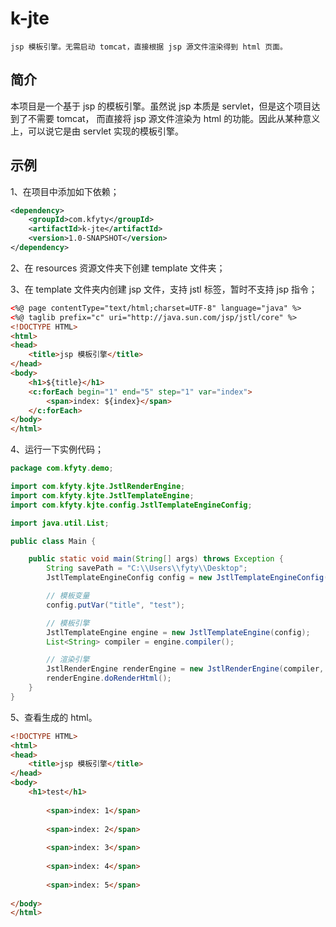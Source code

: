 # k-jte
    jsp 模板引擎。无需启动 tomcat，直接根据 jsp 源文件渲染得到 html 页面。

## 简介
本项目是一个基于 jsp 的模板引擎。虽然说 jsp 本质是 servlet，但是这个项目达到了不需要 tomcat，
而直接将 jsp 源文件渲染为 html 的功能。因此从某种意义上，可以说它是由 servlet 实现的模板引擎。

## 示例

1、在项目中添加如下依赖；
```xml
<dependency>
    <groupId>com.kfyty</groupId>
    <artifactId>k-jte</artifactId>
    <version>1.0-SNAPSHOT</version>
</dependency>
```

2、在 resources 资源文件夹下创建 template 文件夹；

3、在 template 文件夹内创建 jsp 文件，支持 jstl 标签，暂时不支持 jsp 指令；
```html
<%@ page contentType="text/html;charset=UTF-8" language="java" %>
<%@ taglib prefix="c" uri="http://java.sun.com/jsp/jstl/core" %>
<!DOCTYPE HTML>
<html>
<head>
    <title>jsp 模板引擎</title>
</head>
<body>
    <h1>${title}</h1>
    <c:forEach begin="1" end="5" step="1" var="index">
        <span>index: ${index}</span>
    </c:forEach>
</body>
</html>
```

4、运行一下实例代码；
```java
package com.kfyty.demo;

import com.kfyty.kjte.JstlRenderEngine;
import com.kfyty.kjte.JstlTemplateEngine;
import com.kfyty.kjte.config.JstlTemplateEngineConfig;

import java.util.List;

public class Main {

    public static void main(String[] args) throws Exception {
        String savePath = "C:\\Users\\fyty\\Desktop";
        JstlTemplateEngineConfig config = new JstlTemplateEngineConfig(savePath, "/template");

        // 模板变量
        config.putVar("title", "test");

        // 模板引擎
        JstlTemplateEngine engine = new JstlTemplateEngine(config);
        List<String> compiler = engine.compiler();

        // 渲染引擎
        JstlRenderEngine renderEngine = new JstlRenderEngine(compiler, config);
        renderEngine.doRenderHtml();
    }
}
```

5、查看生成的 html。
```html
<!DOCTYPE HTML>
<html>
<head>
    <title>jsp 模板引擎</title>
</head>
<body>
    <h1>test</h1>
    
        <span>index: 1</span>
    
        <span>index: 2</span>
    
        <span>index: 3</span>
    
        <span>index: 4</span>
    
        <span>index: 5</span>
    
</body>
</html>
```
